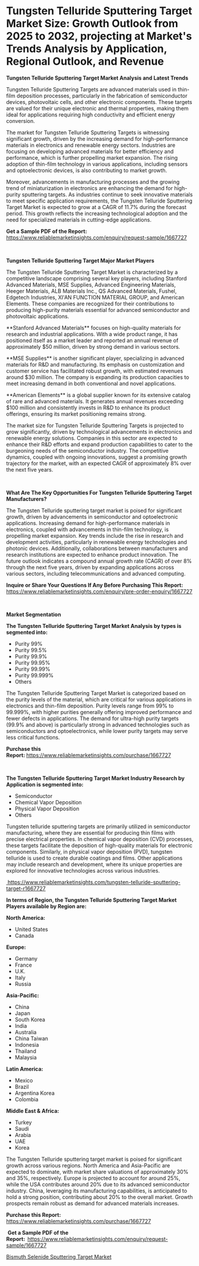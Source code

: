 <p><h1>Tungsten Telluride Sputtering Target Market Size: Growth Outlook from 2025 to 2032, projecting at Market's Trends Analysis by Application, Regional Outlook, and Revenue</h1></p><p><strong>Tungsten Telluride Sputtering Target Market Analysis and Latest Trends</strong></p>
<p><p>Tungsten Telluride Sputtering Targets are advanced materials used in thin-film deposition processes, particularly in the fabrication of semiconductor devices, photovoltaic cells, and other electronic components. These targets are valued for their unique electronic and thermal properties, making them ideal for applications requiring high conductivity and efficient energy conversion. </p><p>The market for Tungsten Telluride Sputtering Targets is witnessing significant growth, driven by the increasing demand for high-performance materials in electronics and renewable energy sectors. Industries are focusing on developing advanced materials for better efficiency and performance, which is further propelling market expansion. The rising adoption of thin-film technology in various applications, including sensors and optoelectronic devices, is also contributing to market growth.</p><p>Moreover, advancements in manufacturing processes and the growing trend of miniaturization in electronics are enhancing the demand for high-purity sputtering targets. As industries continue to seek innovative materials to meet specific application requirements, the Tungsten Telluride Sputtering Target Market is expected to grow at a CAGR of 11.7% during the forecast period. This growth reflects the increasing technological adoption and the need for specialized materials in cutting-edge applications.</p></p>
<p><strong>Get a Sample PDF of the Report:&nbsp;</strong> <a href="https://www.reliablemarketinsights.com/enquiry/request-sample/1667727?utm_campaign=3312&utm_medium=2&utm_source=Github&utm_content=ia&utm_term=08032025&utm_id=tungsten-telluride-sputtering-target">https://www.reliablemarketinsights.com/enquiry/request-sample/1667727</a></p>
<p>&nbsp;</p>
<p><strong>Tungsten Telluride Sputtering Target Major Market Players</strong></p>
<p><p>The Tungsten Telluride Sputtering Target Market is characterized by a competitive landscape comprising several key players, including Stanford Advanced Materials, MSE Supplies, Advanced Engineering Materials, Heeger Materials, ALB Materials Inc., QS Advanced Materials, Fushel, Edgetech Industries, XI'AN FUNCTION MATERIAL GROUP, and American Elements. These companies are recognized for their contributions to producing high-purity materials essential for advanced semiconductor and photovoltaic applications.</p><p>**Stanford Advanced Materials** focuses on high-quality materials for research and industrial applications. With a wide product range, it has positioned itself as a market leader and reported an annual revenue of approximately $50 million, driven by strong demand in various sectors.</p><p>**MSE Supplies** is another significant player, specializing in advanced materials for R&D and manufacturing. Its emphasis on customization and customer service has facilitated robust growth, with estimated revenues around $30 million. The company is expanding its production capacities to meet increasing demand in both conventional and novel applications.</p><p>**American Elements** is a global supplier known for its extensive catalog of rare and advanced materials. It generates annual revenues exceeding $100 million and consistently invests in R&D to enhance its product offerings, ensuring its market positioning remains strong.</p><p>The market size for Tungsten Telluride Sputtering Targets is projected to grow significantly, driven by technological advancements in electronics and renewable energy solutions. Companies in this sector are expected to enhance their R&D efforts and expand production capabilities to cater to the burgeoning needs of the semiconductor industry. The competitive dynamics, coupled with ongoing innovations, suggest a promising growth trajectory for the market, with an expected CAGR of approximately 8% over the next five years.</p></p>
<p>&nbsp;</p>
<p><strong>What Are The Key Opportunities For Tungsten Telluride Sputtering Target Manufacturers?</strong></p>
<p><p>The Tungsten Telluride sputtering target market is poised for significant growth, driven by advancements in semiconductor and optoelectronic applications. Increasing demand for high-performance materials in electronics, coupled with advancements in thin-film technology, is propelling market expansion. Key trends include the rise in research and development activities, particularly in renewable energy technologies and photonic devices. Additionally, collaborations between manufacturers and research institutions are expected to enhance product innovation. The future outlook indicates a compound annual growth rate (CAGR) of over 8% through the next five years, driven by expanding applications across various sectors, including telecommunications and advanced computing.</p></p>
<p><strong>Inquire or Share Your Questions If Any Before Purchasing This Report:</strong> <a href="https://www.reliablemarketinsights.com/enquiry/pre-order-enquiry/1667727?utm_campaign=3312&utm_medium=2&utm_source=Github&utm_content=ia&utm_term=08032025&utm_id=tungsten-telluride-sputtering-target">https://www.reliablemarketinsights.com/enquiry/pre-order-enquiry/1667727</a></p>
<p>&nbsp;</p>
<p><strong>Market Segmentation</strong></p>
<p><strong>The Tungsten Telluride Sputtering Target Market Analysis by types is segmented into:</strong></p>
<p><ul><li>Purity 99%</li><li>Purity 99.5%</li><li>Purity 99.9%</li><li>Purity 99.95%</li><li>Purity 99.99%</li><li>Purity 99.999%</li><li>Others</li></ul></p>
<p><p>The Tungsten Telluride Sputtering Target Market is categorized based on the purity levels of the material, which are critical for various applications in electronics and thin-film deposition. Purity levels range from 99% to 99.999%, with higher purities generally offering improved performance and fewer defects in applications. The demand for ultra-high purity targets (99.9% and above) is particularly strong in advanced technologies such as semiconductors and optoelectronics, while lower purity targets may serve less critical functions.</p></p>
<p><strong>Purchase this Report:&nbsp;</strong><a href="https://www.reliablemarketinsights.com/purchase/1667727?utm_campaign=3312&utm_medium=2&utm_source=Github&utm_content=ia&utm_term=08032025&utm_id=tungsten-telluride-sputtering-target">https://www.reliablemarketinsights.com/purchase/1667727</a></p>
<p>&nbsp;</p>
<p><strong>The Tungsten Telluride Sputtering Target Market Industry Research by Application is segmented into:</strong></p>
<p><ul><li>Semiconductor</li><li>Chemical Vapor Deposition</li><li>Physical Vapor Deposition</li><li>Others</li></ul></p>
<p><p>Tungsten telluride sputtering targets are primarily utilized in semiconductor manufacturing, where they are essential for producing thin films with precise electrical properties. In chemical vapor deposition (CVD) processes, these targets facilitate the deposition of high-quality materials for electronic components. Similarly, in physical vapor deposition (PVD), tungsten telluride is used to create durable coatings and films. Other applications may include research and development, where its unique properties are explored for innovative technologies across various industries.</p></p>
<p><a href="https://www.reliablemarketinsights.com/tungsten-telluride-sputtering-target-r1667727?utm_campaign=3312&utm_medium=2&utm_source=Github&utm_content=ia&utm_term=08032025&utm_id=tungsten-telluride-sputtering-target">&nbsp;https://www.reliablemarketinsights.com/tungsten-telluride-sputtering-target-r1667727</a></p>
<p><strong>In terms of Region, the Tungsten Telluride Sputtering Target Market Players available by Region are:</strong></p>
<p>
    <p> <strong> North America: </strong>
        <ul>
            <li>United States</li>
            <li>Canada</li>
        </ul>
        </p> 
    <p> <strong> Europe: </strong>
        <ul>
            <li>Germany</li>
            <li>France</li>
            <li>U.K.</li>
            <li>Italy</li>
            <li>Russia</li>
        </ul>
        </p> 
    <p> <strong> Asia-Pacific: </strong>
        <ul>
            <li>China</li>
            <li>Japan</li>
            <li>South Korea</li>
            <li>India</li>
            <li>Australia</li>
            <li>China Taiwan</li>
            <li>Indonesia</li>
            <li>Thailand</li>
            <li>Malaysia</li>
        </ul>
        </p> 
    <p> <strong> Latin America: </strong>
        <ul>
            <li>Mexico</li>
            <li>Brazil</li>
            <li>Argentina Korea</li>
            <li>Colombia</li>
        </ul>
        </p> 
    <p> <strong> Middle East & Africa: </strong>
        <ul>
            <li>Turkey</li>
            <li>Saudi</li>
            <li>Arabia</li>
            <li>UAE</li>
            <li>Korea</li>
        </ul>
    </p>
    </p>
<p><p>The Tungsten Telluride sputtering target market is poised for significant growth across various regions. North America and Asia-Pacific are expected to dominate, with market share valuations of approximately 30% and 35%, respectively. Europe is projected to account for around 25%, while the USA contributes around 20% due to its advanced semiconductor industry. China, leveraging its manufacturing capabilities, is anticipated to hold a strong position, contributing about 20% to the overall market. Growth prospects remain robust as demand for advanced materials increases.</p></p>
<p><strong>Purchase this Report: </strong><a href="https://www.reliablemarketinsights.com/purchase/1667727?utm_campaign=3312&utm_medium=2&utm_source=Github&utm_content=ia&utm_term=08032025&utm_id=tungsten-telluride-sputtering-target">https://www.reliablemarketinsights.com/purchase/1667727</a></p>
<p>&nbsp;<strong>Get a Sample PDF of the Report:&nbsp;&nbsp;</strong><a href="https://www.reliablemarketinsights.com/enquiry/request-sample/1667727?utm_campaign=3312&utm_medium=2&utm_source=Github&utm_content=ia&utm_term=08032025&utm_id=tungsten-telluride-sputtering-target">https://www.reliablemarketinsights.com/enquiry/request-sample/1667727</a></p>
<p><strong></strong></p>
<p><p><a href="https://github.com/usraceby/Market-Research-Report-List-1/blob/main/bismuth-selenide-sputtering-target-market.md?utm_campaign=3312&utm_medium=2&utm_source=Github&utm_content=ia&utm_term=08032025&utm_id=tungsten-telluride-sputtering-target">Bismuth Selenide Sputtering Target Market</a></p></p>
